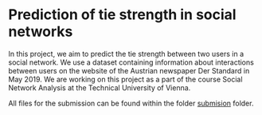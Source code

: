 # Prediction of tie strength in social networks

In this project, we aim to predict the tie strength between two users in a social network.
We use a dataset containing information about interactions between users on the website of
the Austrian newspaper Der Standard in May 2019. We are working on this project as a part
of the course Social Network Analysis at the Technical University of Vienna.

All files for the submission can be found within the folder [submision](submission)
folder.

